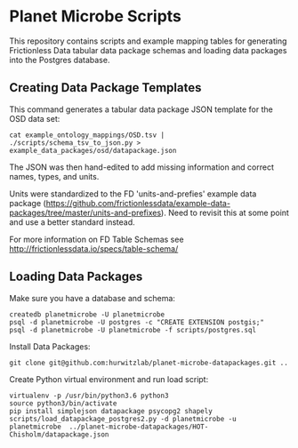 # Planet Microbe Scripts

This repository contains scripts and example mapping tables for generating Frictionless 
Data tabular data package schemas and loading data packages into the Postgres database.

## Creating Data Package Templates

This command generates a tabular data package JSON template for the OSD data set: 
```
cat example_ontology_mappings/OSD.tsv | ./scripts/schema_tsv_to_json.py > example_data_packages/osd/datapackage.json
```

The JSON was then hand-edited to add missing information and correct names, types, and units.

Units were standardized to the FD 'units-and-prefies' example data package (https://github.com/frictionlessdata/example-data-packages/tree/master/units-and-prefixes).  Need to revisit this at some point and use a better standard instead.

For more information on FD Table Schemas see http://frictionlessdata.io/specs/table-schema/ 

## Loading Data Packages

Make sure you have a database and schema:
```
createdb planetmicrobe -U planetmicrobe
psql -d planetmicrobe -U postgres -c "CREATE EXTENSION postgis;"
psql -d planetmicrobe -U planetmicrobe -f scripts/postgres.sql
```

Install Data Packages:
```
git clone git@github.com:hurwitzlab/planet-microbe-datapackages.git ..
```

Create Python virtual environment and run load script:
```
virtualenv -p /usr/bin/python3.6 python3
source python3/bin/activate
pip install simplejson datapackage psycopg2 shapely
scripts/load_datapackage_postgres2.py -d planetmicrobe -u planetmicrobe  ../planet-microbe-datapackages/HOT-Chisholm/datapackage.json
```

